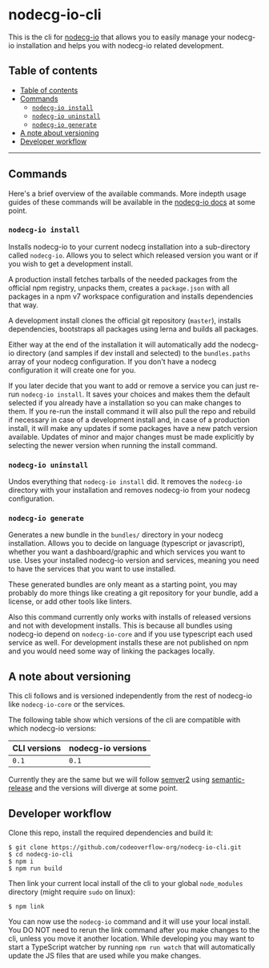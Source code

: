 <!-- Do not include the top level heading when generating the
     table of contents using the vscode markdown all in one extension -->
<!-- prettier-ignore-start -->
<!-- omit in toc -->
# nodecg-io-cli
<!-- prettier-ignore-end -->

This is the cli for [nodecg-io](https://github.com/codeoverflow-org/nodecg-io) that allows you to easily manage your nodecg-io installation and helps you with nodecg-io related development.

## Table of contents

- [Table of contents](#table-of-contents)
- [Commands](#commands)
  - [`nodecg-io install`](#nodecg-io-install)
  - [`nodecg-io uninstall`](#nodecg-io-uninstall)
  - [`nodecg-io generate`](#nodecg-io-generate)
- [A note about versioning](#a-note-about-versioning)
- [Developer workflow](#developer-workflow)

---

## Commands

Here's a brief overview of the available commands. More indepth usage guides of these commands will be available in the [nodecg-io docs](https://nodecg.io) at some point.

### `nodecg-io install`

Installs nodecg-io to your current nodecg installation into a sub-directory called `nodecg-io`. Allows you to select which released version you want or if you wish to get a development install.

A production install fetches tarballs of the needed packages from the official npm registry, unpacks them, creates a `package.json` with all packages in a npm v7 workspace configuration and installs dependencies that way.

A development install clones the official git repository (`master`), installs dependencies, bootstraps all packages using lerna and builds all packages.

Either way at the end of the installation it will automatically add the nodecg-io directory (and samples if dev install and selected) to the `bundles.paths` array of your nodecg configuration. If you don't have a nodecg configuration it will create one for you.

If you later decide that you want to add or remove a service you can just re-run `nodecg-io install`. It saves your choices and makes them the default selected if you already have a installation so you can make changes to them. If you re-run the install command it will also pull the repo and rebuild if necessary in case of a development install and, in case of a production install, it will make any updates if some packages have a new patch version available. Updates of minor and major changes must be made explicitly by selecting the newer version when running the install command.

### `nodecg-io uninstall`

Undos everything that `nodecg-io install` did. It removes the `nodecg-io` directory with your installation and removes nodecg-io from your nodecg configuration.

### `nodecg-io generate`

Generates a new bundle in the `bundles/` directory in your nodecg installation.
Allows you to decide on language (typescript or javascript), whether you want a dashboard/graphic and which services you want to use.
Uses your installed nodecg-io version and services, meaning you need to have the services that you want to use installed.

These generated bundles are only meant as a starting point, you may probably do more things like creating a git repository for your bundle,
add a license, or add other tools like linters.

Also this command currently only works with installs of released versions and not with development installs. This is because all bundles using nodecg-io depend on `nodecg-io-core` and if you use typescript each used service as well. For development installs these are not published on npm and you would need some way of linking the packages locally.

## A note about versioning

This cli follows and is versioned independently from the rest of nodecg-io like `nodecg-io-core` or the services.

The following table show which versions of the cli are compatible with which nodecg-io versions:

| CLI versions | nodecg-io versions |
| ------------ | ------------------ |
| `0.1`        | `0.1`              |

Currently they are the same but we will follow [semver2](https://semver.org/) using [semantic-release](https://semantic-release.gitbook.io/semantic-release/) and the versions will diverge at some point.

## Developer workflow

Clone this repo, install the required dependencies and build it:

```console
$ git clone https://github.com/codeoverflow-org/nodecg-io-cli.git
$ cd nodecg-io-cli
$ npm i
$ npm run build
```

Then link your current local install of the cli to your global `node_modules` directory (might require `sudo` on linux):

```console
$ npm link
```

You can now use the `nodecg-io` command and it will use your local install. You DO NOT need to rerun the link command after you make changes to the cli, unless you move it another location. While developing you may want to start a TypeScript watcher by running `npm run watch` that will automatically update the JS files that are used while you make changes.
